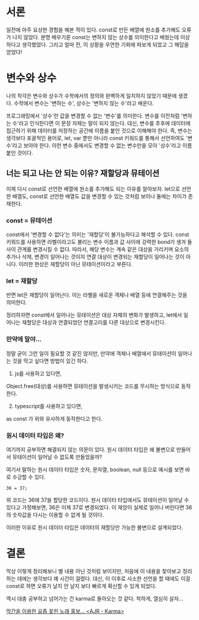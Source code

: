# 서론

일전에 아주 요상한 경험을 해본 적이 있다. const로 만든 배열에 원소를 추가해도 오류가 나지 않았다. 분명 배우기론 const는 변하지 않는 상수를 의미한다고 배웠는데 이상하다고 생각했었다. 그리고 얼마 전, 이 상황을 우연한 기회에 파보게 되었고 그 해답을 얻었다!

# 변수와 상수

나의 착각은 변수와 상수가 수학에서의 정의와 완벽하게 일치하지 않았기 때문에 생겼다. 수학에서 변수는 '변하는 수', 상수는 '변하지 않는 수'라고 배운다.

프로그래밍에서 '상수'란 값을 변경할 수 없는 '변수'를 의미한다. 변수를 이전처럼 '변하는 수'라고 인식한다면 이 문장 자체는 말이 되지 않는다. 대신, 변수를 추후에 데이터에 접근하기 위해 데이터를 저장하는 공간에 이름을 붙인 것으로 이해해야 한다. 즉, 변수는 생각보다 포괄적인 용어로, let, var 뿐만 아니라 const 키워드를 통해서 선언하여도 '변수'라고 보아야 한다. 이런 변수 중에서도 변경할 수 없는 변수만을 모아 '상수'라고 이름붙인 것이다. 

## 너는 되고 나는 안 되는 이유? 재할당과 뮤테이션

이제 다시 const로 선언한 배열에 원소를 추가해도 되는 이유를 알아보자. let으로 선언한 배열도, const로 선언한 배열도 값을 변경할 수 있는 것처럼 보이나 둘에는 차이가 존재한다.

### const = 뮤테이션

const에서 '변경할 수 없다'는 의미는 '재할당'이 불가능하다고 해석할 수 있다. const 키워드를 사용하면 라벨이라고도 불리는 변수 이름과 값 사이에 강력한 bond가 생겨 둘 사이 관계를 변경시킬 수 없다. 따라서, 해당 변수는 계속 같은 대상을 가리키며 요소의 추가나 삭제, 변경이 일어나는 것이지 연결 대상이 변경되는 재할당이 일어나는 것이 아니다. 이러한 현상은 재할당이 아닌 뮤테이션이라고 부른다.

### let = 재할당

반면 let은 재할당이 일어난다. 이는 라벨을 새로운 객체나 배열 등에 연결해주는 것을 의미한다. 

정리하자면 const에서 일어나는 뮤테이션은 대상 자체의 변화가 발생하고, let에서 일어나는 재할당은 대상과 연결되었던 연결고리를 다른 대상으로 변경시킨다.

### 만약에 말야...

정말 굳이 그런 일이 필요할 것 같진 않지만, 만약에 객체나 배열에서 뮤테이션이 일어나는 것을 막고 싶다면 방법이 있긴 하다.

1. js를 사용하고 있다면,

Object.free(대상)를 사용하면 뮤테이션을 발생시키는 코드를 무시하는 방식으로 동작한다.

2. typescript를 사용하고 있다면,

as const 가 위와 유사하게 동작한다고 한다.

### 원시 데이터 타입은 왜?

여기까지 공부하면 해결되지 않는 의문이 있다. 원시 데이터 타입은 왜 불변으로 만들어서 뮤테이션이 일어날 수 없도록 만들었을까? 

여기서 말하는 원시 데이터 타입은 숫자, 문자열, boolean, null 등으로 예시를 보면 바로 수긍할 수 있다.

```
36 = 37;
```

위 코드는 36에 37을 할당한 코드이다. 원시 데이터 타입에서도 뮤테이션이 일어날 수 있다고 가정해보면, 36은 이제 37로 변경되었다. 이 재앙이 실제로 일어나 버린다면 36의 숫자값을 다시는 이용할 수 없게 될 것이다.

이러한 이유로 원시 데이터 타입은 데이터의 재할당만 가능한 불변으로 설계되었다.

# 결론

막상 이렇게 정리해보니 별 내용 아닌 것처럼 보이지만, 처음에 이 내용을 찾아보고 정리하는 데에는 생각보다 꽤 시간이 걸렸다. 대신, 이 이후로 사소한 선언을 할 때에도 이걸 const로 하면 오류가 날지 안 날지 보다 빠르게 확신할 수 있게 되었다.

역시 대충 공부하고 넘어가는 건 karma로 돌아오는 것 같다. 착하게, 열심히 살자...

[막간을 이용한 요즘 꽂힌 노래 홍보... <AJR - Karma>](https://www.youtube.com/watch?v=Vy1JwiXHwI4)